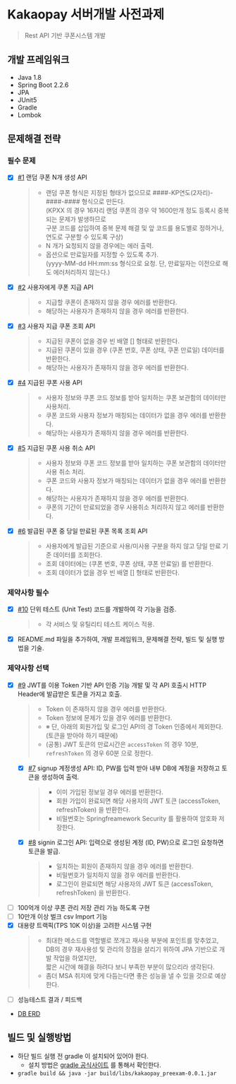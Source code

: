 # Kakaopay 서버개발 사전과제

> Rest API 기반 쿠폰시스템 개발

## 개발 프레임워크
* Java 1.8
* Spring Boot 2.2.6
* JPA
* JUnit5
* Gradle
* Lombok

## 문제해결 전략
### 필수 문제 
- [x] [#1](https://github.com/minov87/kakaopay-preexam/issues/1) 랜덤 쿠폰 N개 생성 API
  > - 랜덤 쿠폰 형식은 지정된 형태가 없으므로 ####-KP연도(2자리)-####-#### 형식으로 만든다.  
      (KPXX 의 경우 16자리 랜덤 쿠폰의 경우 약 1600만개 정도 등록시 중복되는 문제가 발생하므로  
      구분 코드를 삽입하여 중복 문제 해결 및 앞 코드를 용도별로 정하거나, 연도로 구분할 수 있도록 구상)
  > - N 개가 요청되지 않을 경우에는 에러 출력.
  > - 옵션으로 만료일자를 지정할 수 있도록 추가.   
    (yyyy-MM-dd HH:mm:ss 형식으로 요청. 단, 만료일자는 이전으로 해도 에러처리하지 않는다.)
- [x] [#2](https://github.com/minov87/kakaopay-preexam/issues/2) 사용자에게 쿠폰 지급 API 
  > - 지급할 쿠폰이 존재하지 않을 경우 에러를 반환한다.
  > - 해당하는 사용자가 존재하지 않을 경우 에러를 반환한다.
- [x] [#3](https://github.com/minov87/kakaopay-preexam/issues/3) 사용자 지급 쿠폰 조회 API
  > - 지급된 쿠폰이 없을 경우 빈 배열 [] 형태로 반환한다.
  > - 지급된 쿠폰이 있을 경우 (쿠폰 번호, 쿠폰 상태, 쿠폰 만료일) 데이터를 반환한다.
  > - 해당하는 사용자가 존재하지 않을 경우 에러를 반환한다.
- [x] [#4](https://github.com/minov87/kakaopay-preexam/issues/4) 지급된 쿠폰 사용 API
  > - 사용자 정보와 쿠폰 코드 정보를 받아 일치하는 쿠폰 보관함의 데이터만 사용처리.
  > - 쿠폰 코드와 사용자 정보가 매칭되는 데이터가 없을 경우 에러를 반환한다.
  > - 해당하는 사용자가 존재하지 않을 경우 에러를 반환한다.
- [x] [#5](https://github.com/minov87/kakaopay-preexam/issues/5) 지급된 쿠폰 사용 취소 API
  > - 사용자 정보와 쿠폰 코드 정보를 받아 일치하는 쿠폰 보관함의 데이터만 사용 취소 처리.
  > - 쿠폰 코드와 사용자 정보가 매칭되는 데이터가 없을 경우 에러를 반환한다.
  > - 해당하는 사용자가 존재하지 않을 경우 에러를 반환한다.
  > - 쿠폰의 기간이 만료되었을 경우 사용취소 처리하지 않고 에러를 반환한다.
- [x] [#6](https://github.com/minov87/kakaopay-preexam/issues/6) 발급된 쿠폰 중 당일 만료된 쿠폰 목록 조회 API
  > - 사용자에게 발급된 기준으로 사용/미사용 구분을 하지 않고 당일 만료 기준 데이터를 조회한다.
  > - 조회 데이터에는 (쿠폰 번호, 쿠폰 상태, 쿠폰 만료일) 를 반환한다.
  > - 조회 데이터가 없을 경우 빈 배열 [] 형태로 반환한다.

### 제약사항 필수
  - [x] [#10](https://github.com/minov87/kakaopay-preexam/issues/10) 단위 테스트 (Unit Test) 코드를 개발하여 각 기능을 검증.
    > - 각 서비스 및 유틸리티 테스트 케이스 적용.
  - [x] README.md 파일을 추가하여, 개발 프레임워크, 문제해결 전략, 빌드 및 실행 방법을 기술.

### 제약사항 선택
- [x] [#9](https://github.com/minov87/kakaopay-preexam/issues/9) JWT를 이용 Token 기반 API 인증 기능 개발 및 각 API 호출시 HTTP Header에 발급받은 토큰을 가지고 호출.
    > - Token 이 존재하지 않을 경우 에러를 반환한다.
    > - Token 정보에 문제가 있을 경우 에러를 반환한다.
    > - ※ 단, 아래의 회원가입 및 로그인 API의 경 Token 인증에서 제외한다. (토큰을 받아야 하기 때문에)
    > - (공통) JWT 토큰의 만료시간은 `accessToken` 의 경우 10분, `refreshToken` 의 경우 60분 으로 정한다.                                                                                                                                          
  - [x] [#7](https://github.com/minov87/kakaopay-preexam/issues/7) signup 계정생성 API: ID, PW를 입력 받아 내부 DB에 계정을 저장하고 토큰을 생성하여 출력.
    > - 이미 가입된 정보일 경우 에러를 반환한다.
    > - 회원 가입이 완료되면 해당 사용자의 JWT 토큰 (accessToken, refreshToken) 을 반환한다.
    > - 비밀번호는 Springfreamework Security 를 활용하여 암호화 저장한다.
  - [x] [#8](https://github.com/minov87/kakaopay-preexam/issues/8) signin 로그인 API: 입력으로 생성된 계정 (ID, PW)으로 로그인 요청하면 토큰을 발급.
    > - 일치하는 회원이 존재하지 않을 경우 에러를 반환한다.
    > - 비밀번호가 일치하지 않을 경우 에러를 반환한다.
    > - 로그인이 완료되면 해당 사용자의 JWT 토큰 (accessToken, refreshToken) 을 반환한다.
- [ ] 100억개 이상 쿠폰 관리 저장 관리 가능 하도록 구현
- [ ] 10만개 이상 벌크 csv Import 기능
- [x] 대용량 트랙픽(TPS 10K 이상)을 고려한 시스템 구현
    > - 최대한 메소드를 역할별로 쪼개고 재사용 부분에 포인트를 맞추었고,   
        DB의 경우 재사용성 및 관리의 장점을 살리기 위하여 JPA 기반으로 개발 작업을 하였지만,   
        짧은 시간에 해결을 하려다 보니 부족한 부분이 많으리라 생각된다.
    > - 좀더 MSA 취지에 맞게 다듬는다면 좋은 성능을 낼 수 있을 것으로 예상한다.
- [ ] 성능테스트 결과 / 피드백
  
- [DB ERD](https://www.erdcloud.com/d/o5MEyDk9nRgfZYNSN)

## 빌드 및 실행방법
- 하단 빌드 실행 전 gradle 이 설치되어 있어야 한다.
  - 설치 방법은 [gradle 공식사이트](https://gradle.org/install/) 를 통해서 확인한다.
- `gradle build && java -jar build/libs/kakaopay_preexam-0.0.1.jar`